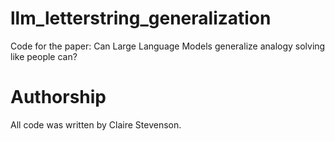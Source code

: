 # llm_letterstring_generalization
Code for the paper: Can Large Language Models generalize analogy solving like people can?

# Authorship
All code was written by Claire Stevenson.
